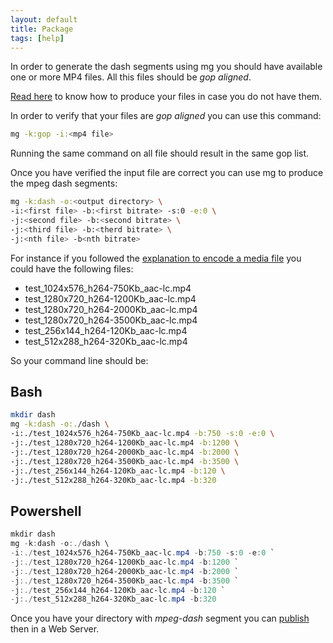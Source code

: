 ```yaml
---
layout: default
title: Package
tags: [help]
---
```


In order to generate the dash segments using mg you should have available one or more MP4 files.
All this files should be *gop aligned*.

[Read here](./encode) to know how to produce your files in case you do not have them.

In order to verify that your files are *gop aligned* you can use this command:
```bash
mg -k:gop -i:<mp4 file>
```
Running the same command on all file should result in the same gop list. 

Once you have verified the input file are correct you can use mg to produce the mpeg dash segments:

```bash
mg -k:dash -o:<output directory> \
-i:<first file> -b:<first bitrate> -s:0 -e:0 \
-j:<second file> -b:<second bitrate> \
-j:<third file> -b:<therd bitrate> \
-j:<nth file> -b<nth bitrate>
```

For instance if you followed the [explanation to encode a media file](./encode) you could have the following files:
 *  test_1024x576_h264-750Kb_aac-lc.mp4
 *  test_1280x720_h264-1200Kb_aac-lc.mp4
 *  test_1280x720_h264-2000Kb_aac-lc.mp4
 *  test_1280x720_h264-3500Kb_aac-lc.mp4
 *  test_256x144_h264-120Kb_aac-lc.mp4
 *  test_512x288_h264-320Kb_aac-lc.mp4

So your command line should be:

## Bash
```bash
mkdir dash
mg -k:dash -o:./dash \
-i:./test_1024x576_h264-750Kb_aac-lc.mp4 -b:750 -s:0 -e:0 \
-j:./test_1280x720_h264-1200Kb_aac-lc.mp4 -b:1200 \
-j:./test_1280x720_h264-2000Kb_aac-lc.mp4 -b:2000 \
-j:./test_1280x720_h264-3500Kb_aac-lc.mp4 -b:3500 \
-j:./test_256x144_h264-120Kb_aac-lc.mp4 -b:120 \
-j:./test_512x288_h264-320Kb_aac-lc.mp4 -b:320
```

## Powershell
```powershell
mkdir dash
mg -k:dash -o:./dash \
-i:./test_1024x576_h264-750Kb_aac-lc.mp4 -b:750 -s:0 -e:0 `
-j:./test_1280x720_h264-1200Kb_aac-lc.mp4 -b:1200 `
-j:./test_1280x720_h264-2000Kb_aac-lc.mp4 -b:2000 `
-j:./test_1280x720_h264-3500Kb_aac-lc.mp4 -b:3500 `
-j:./test_256x144_h264-120Kb_aac-lc.mp4 -b:120 `
-j:./test_512x288_h264-320Kb_aac-lc.mp4 -b:320
```

Once you have your directory with *mpeg-dash* segment you can [publish](./serve) then in a Web Server.




